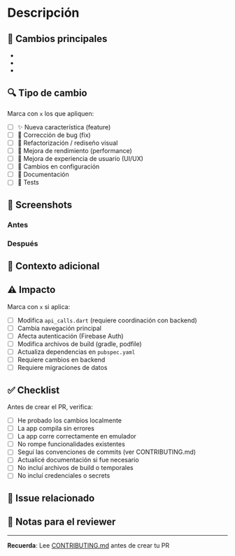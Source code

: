 # Descripción

<!-- Describe brevemente qué incluye este Pull Request -->

## 🧩 Cambios principales

<!-- Lista los cambios más importantes -->

-
-
-

## 🔍 Tipo de cambio

Marca con `x` los que apliquen:

- [ ] ✨ Nueva característica (feature)
- [ ] 🐛 Corrección de bug (fix)
- [ ] 🧰 Refactorización / rediseño visual
- [ ] 🚀 Mejora de rendimiento (performance)
- [ ] 📖 Mejora de experiencia de usuario (UI/UX)
- [ ] 🔧 Cambios en configuración
- [ ] 📝 Documentación
- [ ] 🧪 Tests

## 📸 Screenshots

<!-- Si cambiaste UI, agrega capturas ANTES y DESPUÉS -->

### Antes
<!-- Screenshot del estado anterior -->

### Después
<!-- Screenshot con tus cambios -->

## 🧠 Contexto adicional

<!-- ¿Por qué se hicieron estos cambios? ¿Qué problema resuelven? -->

## ⚠️ Impacto

Marca con `x` si aplica:

- [ ] Modifica `api_calls.dart` (requiere coordinación con backend)
- [ ] Cambia navegación principal
- [ ] Afecta autenticación (Firebase Auth)
- [ ] Modifica archivos de build (gradle, podfile)
- [ ] Actualiza dependencias en `pubspec.yaml`
- [ ] Requiere cambios en backend
- [ ] Requiere migraciones de datos

## ✅ Checklist

Antes de crear el PR, verifica:

- [ ] He probado los cambios localmente
- [ ] La app compila sin errores
- [ ] La app corre correctamente en emulador
- [ ] No rompe funcionalidades existentes
- [ ] Seguí las convenciones de commits (ver CONTRIBUTING.md)
- [ ] Actualicé documentación si fue necesario
- [ ] No incluí archivos de build o temporales
- [ ] No incluí credenciales o secrets

## 🔗 Issue relacionado

<!-- Si este PR resuelve un issue, menciona: Closes #123 -->

## 📝 Notas para el reviewer

<!-- Algo que el revisor deba saber o verificar específicamente -->

---

**Recuerda**: Lee [CONTRIBUTING.md](../CONTRIBUTING.md) antes de crear tu PR
